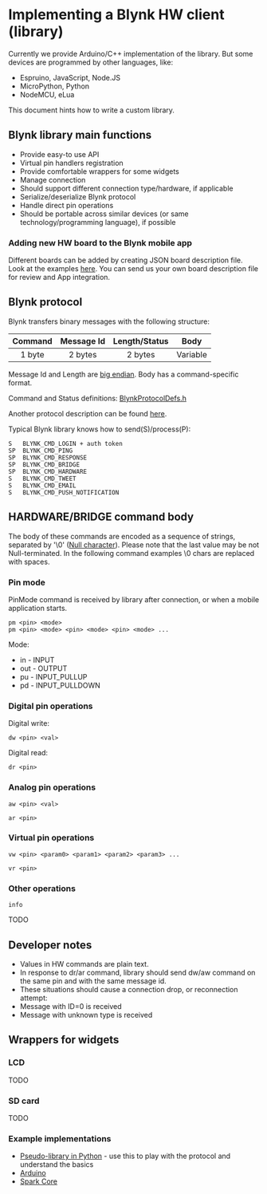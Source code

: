 # Implementing a Blynk HW client (library)

Currently we provide Arduino/C++ implementation of the library.
But some devices are programmed by other languages, like:
* Espruino, JavaScript, Node.JS
* MicroPython, Python
* NodeMCU, eLua

This document hints how to write a custom library.

## Blynk library main functions

* Provide easy-to use API
 * Virtual pin handlers registration
 * Provide comfortable wrappers for some widgets
* Manage connection
 * Should support different connection type/hardware, if applicable
* Serialize/deserialize Blynk protocol
* Handle direct pin operations
* Should be portable across similar devices (or same technology/programming language), if possible

### Adding new HW board to the Blynk mobile app

Different boards can be added by creating JSON board description file.
Look at the examples [here](https://github.com/blynkkk/blynk-library/tree/master/boards-json).
You can send us your own board description file for review and App integration.

## Blynk protocol

Blynk transfers binary messages with the following structure:

| Command       | Message Id    | Length/Status   | Body     |
|:-------------:|:-------------:|:---------------:|:--------:|
| 1 byte        | 2 bytes       | 2 bytes         | Variable |

Message Id and Length are [big endian](http://en.wikipedia.org/wiki/Endianness#Big-endian).
Body has a command-specific format.

Command and Status definitions: [BlynkProtocolDefs.h](https://github.com/blynkkk/blynk-library/blob/master/Blynk/BlynkProtocolDefs.h)

Another protocol description can be found [here](https://github.com/blynkkk/blynk-server/blob/master/README_FOR_APP_DEVS.md#protocol-messages).

Typical Blynk library knows how to send(S)/process(P):

    S   BLYNK_CMD_LOGIN + auth token
    SP  BLYNK_CMD_PING
    SP  BLYNK_CMD_RESPONSE
    SP  BLYNK_CMD_BRIDGE
    SP  BLYNK_CMD_HARDWARE
    S   BLYNK_CMD_TWEET
    S   BLYNK_CMD_EMAIL
    S   BLYNK_CMD_PUSH_NOTIFICATION

## HARDWARE/BRIDGE command body

The body of these commands are encoded as a sequence of strings, separated by '\0' ([Null character](http://en.wikipedia.org/wiki/Null_character)).
Please note that the last value may be not Null-terminated.
In the following command examples \0 chars are replaced with spaces.

### Pin mode

PinMode command is received by library after connection, or when a mobile application starts.

    pm <pin> <mode>
    pm <pin> <mode> <pin> <mode> <pin> <mode> ...

Mode:
* in - INPUT
* out - OUTPUT
* pu - INPUT_PULLUP
* pd - INPUT_PULLDOWN

### Digital pin operations

Digital write:

    dw <pin> <val>

Digital read:

    dr <pin>

### Analog pin operations

    aw <pin> <val>

    ar <pin>

### Virtual pin operations

    vw <pin> <param0> <param1> <param2> <param3> ...

    vr <pin>

### Other operations

    info

TODO

## Developer notes
* Values in HW commands are plain text.
* In response to dr/ar command, library should send dw/aw command on the same pin and with the same message id.
* These situations should cause a connection drop, or reconnection attempt:
 * Message with ID=0 is received
 * Message with unknown type is received

## Wrappers for widgets

### LCD

TODO

### SD card

TODO

### Example implementations

* [Pseudo-library in Python](https://github.com/blynkkk/blynk-library/blob/master/tests/pseudo-library.py) - use this to play with the protocol and understand the basics
* [Arduino](https://github.com/blynkkk/blynk-library)
* [Spark Core](https://github.com/vshymanskyy/blynk-library-spark)
